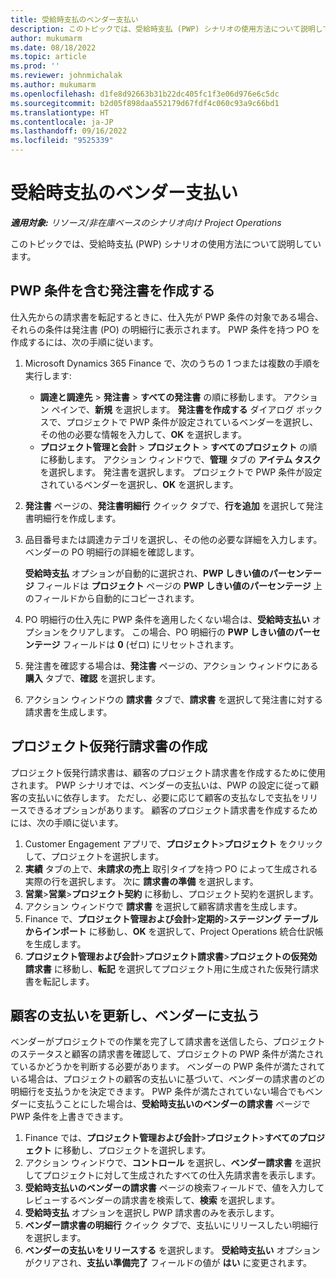 ```yaml
---
title: 受給時支払のベンダー支払い
description: このトピックでは、受給時支払 (PWP) シナリオの使用方法について説明しています。
author: mukumarm
ms.date: 08/18/2022
ms.topic: article
ms.prod: ''
ms.reviewer: johnmichalak
ms.author: mukumarm
ms.openlocfilehash: d1fe8d92663b31b22dc405fc1f3e06d976e6c5dc
ms.sourcegitcommit: b2d05f898daa552179d67fdf4c060c93a9c66bd1
ms.translationtype: HT
ms.contentlocale: ja-JP
ms.lasthandoff: 09/16/2022
ms.locfileid: "9525339"
---
```

# <a name="pay-when-paid-vendor-payments"></a>受給時支払のベンダー支払い

_**適用対象:** リソース/非在庫ベースのシナリオ向け Project Operations_

このトピックでは、受給時支払 (PWP) シナリオの使用方法について説明しています。

## <a name="create-a-purchase-order-that-has-pwp-terms"></a>PWP 条件を含む発注書を作成する

仕入先からの請求書を転記するときに、仕入先が PWP 条件の対象である場合、それらの条件は発注書 (PO) の明細行に表示されます。 PWP 条件を持つ PO を作成するには、次の手順に従います。

1. Microsoft Dynamics 365 Finance で、次のうちの 1 つまたは複数の手順を実行します:

    - **調達と調達先** \> **発注書** \> **すべての発注書** の順に移動します。 アクション ペインで、**新規** を選択します。 **発注書を作成する** ダイアログ ボックスで、プロジェクトで PWP 条件が設定されているベンダーを選択し、その他の必要な情報を入力して、**OK** を選択します。
    - **プロジェクト管理と会計** \> **プロジェクト** \> **すべてのプロジェクト** の順に移動します。 アクション ウィンドウで、**管理** タブの **アイテム タスク** を選択します。 発注書を選択します。 プロジェクトで PWP 条件が設定されているベンダーを選択し、**OK** を選択します。

2. **発注書** ページの、**発注書明細行** クイック タブで、**行を追加** を選択して発注書明細行を作成します。
3. 品目番号または調達カテゴリを選択し、その他の必要な詳細を入力します。 ベンダーの PO 明細行の詳細を確認します。

    **受給時支払** オプションが自動的に選択され、**PWP しきい値のパーセンテージ** フィールドは **プロジェクト** ページの **PWP しきい値のパーセンテージ** 上のフィールドから自動的にコピーされます。

4. PO 明細行の仕入先に PWP 条件を適用したくない場合は、**受給時支払い** オプションをクリアします。 この場合、PO 明細行の **PWP しきい値のパーセンテージ** フィールドは **0** (ゼロ) にリセットされます。
5. 発注書を確認する場合は、**発注書** ページの、アクション ウィンドウにある **購入** タブで、**確認** を選択します。
6. アクション ウィンドウの **請求書** タブで、**請求書** を選択して発注書に対する請求書を生成します。

## <a name="create-a-project-invoice-proposal"></a>プロジェクト仮発行請求書の作成

プロジェクト仮発行請求書は、顧客のプロジェクト請求書を作成するために使用されます。 PWP シナリオでは、ベンダーの支払いは、PWP の設定に従って顧客の支払いに依存します。 ただし、必要に応じて顧客の支払なしで支払をリリースできるオプションがあります。 顧客のプロジェクト請求書を作成するためには、次の手順に従います。

1. Customer Engagement アプリで、**プロジェクト**\>**プロジェクト** をクリックして、プロジェクトを選択します。
2. **実績** タブの上で、**未請求の売上** 取引タイプを持つ PO によって生成される実際の行を選択します。 次に **請求書の準備** を選択します。
3. **営業**\>**営業**\>**プロジェクト契約** に移動し、プロジェクト契約を選択します。
4. アクション ウィンドウで **請求書** を選択して顧客請求書を生成します。
5. Finance で、**プロジェクト管理および会計**\>**定期的**\>**ステージング テーブルからインポート** に移動し、**OK** を選択して、Project Operations 統合仕訳帳を生成します。
6. **プロジェクト管理および会計**\>**プロジェクト請求書**\>**プロジェクトの仮発効請求書** に移動し、**転記** を選択してプロジェクト用に生成された仮発行請求書を転記します。

## <a name="update-a-customer-payment-and-pay-the-vendor"></a>顧客の支払いを更新し、ベンダーに支払う

ベンダーがプロジェクトでの作業を完了して請求書を送信したら、プロジェクトのステータスと顧客の請求書を確認して、プロジェクトの PWP 条件が満たされているかどうかを判断する必要があります。 ベンダーの PWP 条件が満たされている場合は、プロジェクトの顧客の支払いに基づいて、ベンダーの請求書のどの明細行を支払うかを決定できます。 PWP 条件が満たされていない場合でもベンダーに支払うことにした場合は、**受給時支払いのベンダーの請求書** ページで PWP 条件を上書きできます。

1. Finance では、**プロジェクト管理および会計**\>**プロジェクト**\>**すべてのプロジェクト** に移動し、プロジェクトを選択します。
2. アクション ウィンドウで、**コントロール** を選択し、**ベンダー請求書** を選択してプロジェクトに対して生成されたすべての仕入先請求書を表示します。
3. **受給時支払いのベンダーの請求書** ページの検索フィールドで、値を入力してレビューするベンダーの請求書を検索して、**検索** を選択します。
4. **受給時支払** オプションを選択し PWP 請求書のみを表示します。
5. **ベンダー請求書の明細行** クイック タブで、支払いにリリースしたい明細行を選択します。
6. **ベンダーの支払いをリリースする** を選択します。 **受給時支払い** オプションがクリアされ、**支払い準備完了** フィールドの値が **はい** に変更されます。
